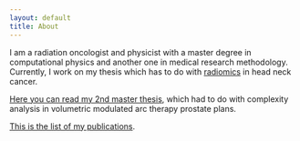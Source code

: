 ```yaml
---
layout: default
title: About
---
```


I am a radiation oncologist and physicist with a master degree in computational physics and another one in medical research methodology. Currently, I work
on my thesis which has to do with [radiomics](https://en.wikipedia.org/wiki/Radiomics) in head neck cancer.

[Here you can read my 2nd master thesis](https://ekamperi.github.io/mrm_thesis/abstract.html), which had to do with complexity analysis in volumetric modulated arc therapy prostate plans.

[This is the list of my publications](https://scholar.google.gr/citations?hl=en&user=HMbAeKQAAAAJ).

